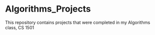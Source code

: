 # Algorithms_Projects
This repository contains projects that were completed in my Algorithms class, CS 1501
